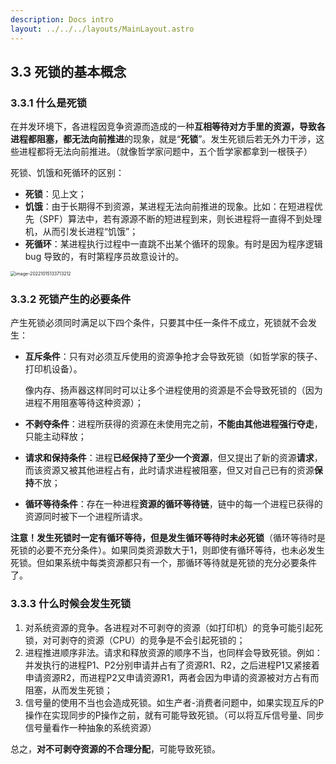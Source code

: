 ```yaml
---
description: Docs intro
layout: ../../../layouts/MainLayout.astro
---
```


## 3.3 死锁的基本概念 

### 3.3.1 什么是死锁

在并发环境下，各进程因竞争资源而造成的一种**互相等待对方手里的资源，导致各进程都阻塞，都无法向前推进**的现象，就是“**死锁**”。发生死锁后若无外力干涉，这些进程都将无法向前推进。（就像哲学家问题中，五个哲学家都拿到一根筷子）

死锁、饥饿和死循环的区别：

+ **死锁**：见上文；
+ **饥饿**：由于长期得不到资源，某进程无法向前推进的现象。比如：在短进程优先（SPF）算法中，若有源源不断的短进程到来，则长进程将一直得不到处理机，从而引发长进程“饥饿”；
+ **死循环**：某进程执行过程中一直跳不出某个循环的现象。有时是因为程序逻辑 bug 导致的，有时第程序员故意设计的。

<img src="https://images.drshw.tech/images/notes/image-20221015133713212.png" alt="image-20221015133713212" style="zoom:50%;" />

### 3.3.2 死锁产生的必要条件

产生死锁必须同时满足以下四个条件，只要其中任一条件不成立，死锁就不会发生：

+ **互斥条件**：只有对必须互斥使用的资源争抢才会导致死锁（如哲学家的筷子、打印机设备）。

  像内存、扬声器这样同时可以让多个进程使用的资源是不会导致死锁的（因为进程不用阻塞等待这种资源）；

+ **不剥夺条件**：进程所获得的资源在未使用完之前，**不能由其他进程强行夺走**，只能主动释放；

+ **请求和保持条件**：进程**已经保持了至少一个资源**，但又提出了新的资源**请求**，而该资源又被其他进程占有，此时请求进程被阻塞，但又对自己已有的资源**保持**不放；

+ **循环等待条件**：存在一种进程**资源的循环等待链**，链中的每一个进程已获得的资源同时被下一个进程所请求。

**注意！发生死锁时一定有循环等待，但是发生循环等待时未必死锁**（循环等待时是死锁的必要不充分条件）。如果同类资源数大于1，则即使有循环等待，也未必发生死锁。但如果系统中每类资源都只有一个，那循环等待就是死锁的充分必要条件了。

### 3.3.3 什么时候会发生死锁

1. 对系统资源的竞争。各进程对不可剥夺的资源（如打印机）的竞争可能引起死锁，对可剥夺的资源（CPU）的竞争是不会引起死锁的；
2. 进程推进顺序非法。请求和释放资源的顺序不当，也同样会导致死锁。例如：并发执行的进程P1、P2分别申请并占有了资源R1、R2，之后进程P1又紧接着申请资源R2，而进程P2又申请资源R1，两者会因为申请的资源被对方占有而阻塞，从而发生死锁；
3. 信号量的使用不当也会造成死锁。如生产者-消费者问题中，如果实现互斥的P操作在实现同步的P操作之前，就有可能导致死锁。（可以将互斥信号量、同步信号量看作一种抽象的系统资源）

总之，**对不可剥夺资源的不合理分配**，可能导致死锁。
